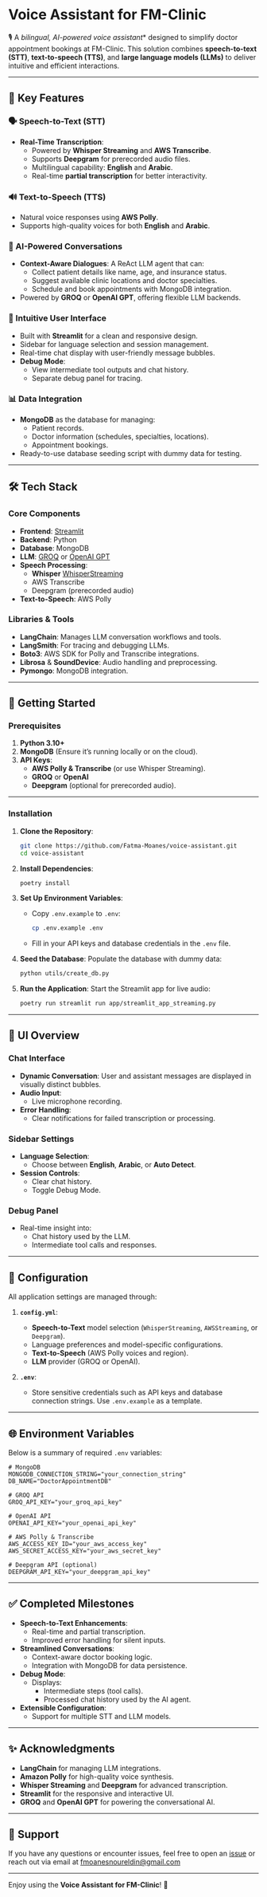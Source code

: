 # Voice Assistant for FM-Clinic

🎙️ A *bilingual, AI-powered voice assistant** designed to simplify doctor appointment bookings at FM-Clinic. This solution combines **speech-to-text (STT)**, **text-to-speech (TTS)**, and **large language models (LLMs)** to deliver intuitive and efficient interactions.


---

## 🌟 Key Features

### 🗣️ Speech-to-Text (STT)
- **Real-Time Transcription**:
  - Powered by **Whisper Streaming** and **AWS Transcribe**.
  - Supports **Deepgram** for prerecorded audio files.
  - Multilingual capability: **English** and **Arabic**.
  - Real-time **partial transcription** for better interactivity.
  
### 🔊 Text-to-Speech (TTS)
- Natural voice responses using **AWS Polly**.
- Supports high-quality voices for both **English** and **Arabic**.

### 🤖 AI-Powered Conversations
- **Context-Aware Dialogues**:
    A ReAct LLM agent that can:
  - Collect patient details like name, age, and insurance status.
  - Suggest available clinic locations and doctor specialties.
  - Schedule and book appointments with MongoDB integration.
- Powered by **GROQ** or **OpenAI GPT**, offering flexible LLM backends.

### 🎨 Intuitive User Interface
- Built with **Streamlit** for a clean and responsive design.
- Sidebar for language selection and session management.
- Real-time chat display with user-friendly message bubbles.
- **Debug Mode**:
  - View intermediate tool outputs and chat history.
  - Separate debug panel for tracing.

### 📊 Data Integration
- **MongoDB** as the database for managing:
  - Patient records.
  - Doctor information (schedules, specialties, locations).
  - Appointment bookings.
- Ready-to-use database seeding script with dummy data for testing.

---

## 🛠️ Tech Stack

### Core Components
- **Frontend**: [Streamlit](https://streamlit.io/)
- **Backend**: Python
- **Database**: MongoDB
- **LLM**: [GROQ](https://www.groq.com/) or [OpenAI GPT](https://openai.com/)
- **Speech Processing**:
  - **Whisper** [WhisperStreaming](https://github.com/ufal/whisper_streaming)
  - AWS Transcribe
  - Deepgram (prerecorded audio)
- **Text-to-Speech**: AWS Polly

### Libraries & Tools
- **LangChain**: Manages LLM conversation workflows and tools.
- **LangSmith**: For tracing and debugging LLMs.
- **Boto3**: AWS SDK for Polly and Transcribe integrations.
- **Librosa** & **SoundDevice**: Audio handling and preprocessing.
- **Pymongo**: MongoDB integration.

---

## 🚀 Getting Started

### Prerequisites
1. **Python 3.10+**
2. **MongoDB** (Ensure it’s running locally or on the cloud).
3. **API Keys**:
   - **AWS Polly & Transcribe** (or use Whisper Streaming).
   - **GROQ** or **OpenAI**
   - **Deepgram** (optional for prerecorded audio).

---

### Installation

1. **Clone the Repository**:
   ```bash
   git clone https://github.com/Fatma-Moanes/voice-assistant.git
   cd voice-assistant
   ```

2. **Install Dependencies**:
   ```bash
   poetry install
   ```

3. **Set Up Environment Variables**:
   - Copy `.env.example` to `.env`:
     ```bash
     cp .env.example .env
     ```
   - Fill in your API keys and database credentials in the `.env` file.

4. **Seed the Database**:
   Populate the database with dummy data:
   ```bash
   python utils/create_db.py
   ```

5. **Run the Application**:
   Start the Streamlit app for live audio:
   ```bash
   poetry run streamlit run app/streamlit_app_streaming.py
   ```

---

## 🎨 UI Overview

### Chat Interface
- **Dynamic Conversation**: User and assistant messages are displayed in visually distinct bubbles.
- **Audio Input**:
  - Live microphone recording.
- **Error Handling**:
  - Clear notifications for failed transcription or processing.

### Sidebar Settings
- **Language Selection**:
  - Choose between **English**, **Arabic**, or **Auto Detect**.
- **Session Controls**:
  - Clear chat history.
  - Toggle Debug Mode.

### Debug Panel
- Real-time insight into:
  - Chat history used by the LLM.
  - Intermediate tool calls and responses.

---

## 🧰 Configuration

All application settings are managed through:
1. **`config.yml`**:
   - **Speech-to-Text** model selection (`WhisperStreaming`, `AWSStreaming`, or `Deepgram`).
   - Language preferences and model-specific configurations.
   - **Text-to-Speech** (AWS Polly voices and region).
   - **LLM** provider (GROQ or OpenAI).

2. **`.env`**:
   - Store sensitive credentials such as API keys and database connection strings.  Use `.env.example` as a template.

---

## 🌐 Environment Variables

Below is a summary of required `.env` variables:

```dotenv
# MongoDB
MONGODB_CONNECTION_STRING="your_connection_string"
DB_NAME="DoctorAppointmentDB"

# GROQ API
GROQ_API_KEY="your_groq_api_key"

# OpenAI API
OPENAI_API_KEY="your_openai_api_key"

# AWS Polly & Transcribe
AWS_ACCESS_KEY_ID="your_aws_access_key"
AWS_SECRET_ACCESS_KEY="your_aws_secret_key"

# Deepgram API (optional)
DEEPGRAM_API_KEY="your_deepgram_api_key"
```

---

## ✅ Completed Milestones

- **Speech-to-Text Enhancements**:
  - Real-time and partial transcription.
  - Improved error handling for silent inputs.
- **Streamlined Conversations**:
  - Context-aware doctor booking logic.
  - Integration with MongoDB for data persistence.
- **Debug Mode**:
  - Displays:
    - Intermediate steps (tool calls).
    - Processed chat history used by the AI agent.
- **Extensible Configuration**:
  - Support for multiple STT and LLM models.


---

## ✨ Acknowledgments

- **LangChain** for managing LLM integrations.
- **Amazon Polly** for high-quality voice synthesis.
- **Whisper Streaming** and **Deepgram** for advanced transcription.
- **Streamlit** for the responsive and interactive UI.
- **GROQ** and **OpenAI GPT** for powering the conversational AI.

---

## 💬 Support

If you have any questions or encounter issues, feel free to open an [issue](https://github.com/Fatma-Moanes/voice-assistant/issues) or reach out via email at fmoanesnoureldin@gmail.com

---
Enjoy using the **Voice Assistant for FM-Clinic**! 🚀
